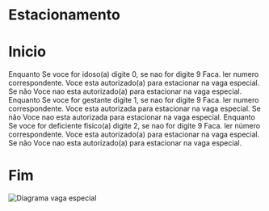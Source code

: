# Estacionamento
# Inicio
Enquanto  Se voce for idoso(a) digite 0, se nao for digite 9 Faca.
    ler numero correspondente.
    Voce esta autorizado(a) para estacionar na vaga especial.
Se não Voce nao esta autorizado(a) para estacionar na vaga especial.   
Enquanto  Se voce for gestante digite 1, se nao for digite 9 Faca.
    ler numero correspondente.
    Voce esta autorizada para estacionar na vaga especial.
    Se não  Voce nao esta autorizada para estacionar na vaga especial.
Enquanto  Se voce for deficiente fisico(a) digite 2, se nao for digite 9 Faca.
    ler número correspondente.
    Voce esta autorizado(a) para estacionar na vaga especial.
Se não Voce nao esta autorizado(a) para estacionar na vaga especial.
 #  Fim  
![Diagrama vaga especial](https://user-images.githubusercontent.com/101893557/166337611-f5d54e8e-3353-4d57-8a1b-5a9612b29b92.png)
